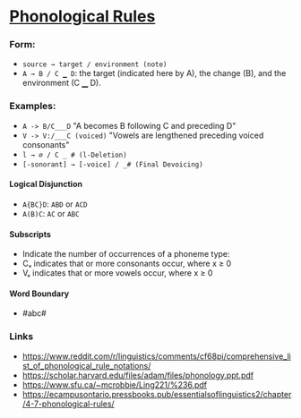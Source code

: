 # [Phonological Rules](https://en.wikipedia.org/wiki/Phonological_rule)

### Form:

+ `source → target / environment (note)`
+ `A → B / C ▁ D`: the target (indicated here by A), the change (B), and the environment (C ▁ D).

### Examples:
+ `A -> B/C___D` "A becomes B following C and preceding D"
+ `V -> V:/___C (voiced)` "Vowels are lengthened preceding voiced consonants"
+ `l → ∅ / C _ # (l-Deletion)`
+ `[-sonorant] → [-voice] / _# (Final Devoicing)`

#### Logical Disjunction
+ `A{BC}D`: `ABD` or `ACD`
+ `A(B)C`: `AC` or `ABC`
#### Subscripts
+ Indicate the number of occurrences of a phoneme type:
+ Cₓ indicates that or more consonants occur, where x ≥ 0
+ Vₓ indicates that or more vowels occur, where x ≥ 0
#### Word Boundary
+ #abc#

### Links
+ https://www.reddit.com/r/linguistics/comments/cf68pi/comprehensive_list_of_phonological_rule_notations/
+ https://scholar.harvard.edu/files/adam/files/phonology.ppt.pdf
+ https://www.sfu.ca/~mcrobbie/Ling221/%236.pdf
+ https://ecampusontario.pressbooks.pub/essentialsoflinguistics2/chapter/4-7-phonological-rules/
